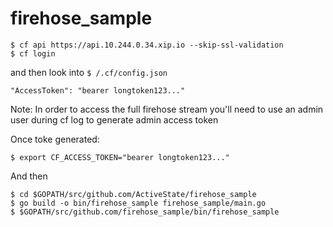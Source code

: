 # firehose_sample

```
$ cf api https://api.10.244.0.34.xip.io --skip-ssl-validation
$ cf login
```
and then look into ```$ /.cf/config.json ```
```
"AccessToken": "bearer longtoken123..."
```

Note: In order to access the full firehose stream you'll need to use an admin user during cf log to generate admin access token

Once toke generated:

```
$ export CF_ACCESS_TOKEN="bearer longtoken123..."
```

And then

```
$ cd $GOPATH/src/github.com/ActiveState/firehose_sample
$ go build -o bin/firehose_sample firehose_sample/main.go
$ $GOPATH/src/github.com/firehose_sample/bin/firehose_sample
```
